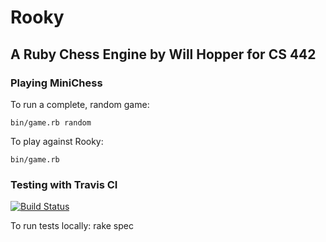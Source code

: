 # Rooky
## A Ruby Chess Engine by Will Hopper for CS 442

### Playing MiniChess
To run a complete, random game:

    bin/game.rb random

To play against Rooky:

    bin/game.rb
### Testing with Travis CI
[![Build Status](https://api.travis-ci.org/Whopper92/chessbot.png)](https://api.travis-ci.org/Whopper92/chessbot.png)

To run tests locally:
    rake spec
